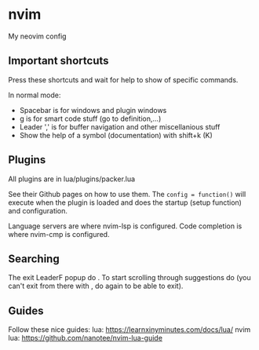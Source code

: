 # nvim
My neovim config

## Important shortcuts
Press these shortcuts and wait for help to show of specific commands.

In normal mode:
 - Spacebar is for windows and plugin windows
 - g is for smart code stuff (go to definition,...)
 - Leader ',' is for buffer navigation and other miscellanious stuff
 - Show the help of a symbol (documentation) with shift+k (K)

## Plugins
All plugins are in lua/plugins/packer.lua

See their Github pages on how to use them.
The `config = function()` will execute when the plugin is loaded
and does the startup (setup function) and configuration.

Language servers are where nvim-lsp is configured.
Code completion is where nvim-cmp is configured.

## Searching
The exit LeaderF popup do <ESC>.
To start scrolling through suggestions do <TAB> (you can't exit from there with <ESC>, do <TAB> again to be able to exit).

## Guides

Follow these nice guides:
lua: https://learnxinyminutes.com/docs/lua/
nvim lua: https://github.com/nanotee/nvim-lua-guide
